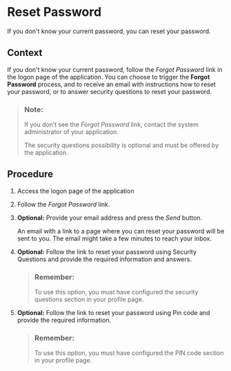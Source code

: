 <!-- loioc821f3fdc558465db6950399672090e7 -->

# Reset Password

If you don't know your current password, you can reset your password.



## Context

If you don't know your current password, follow the *Forgot Password* link in the logon page of the application. You can choose to trigger the **Forgot Password** process, and to receive an email with instructions how to reset your password, or to answer security questions to reset your password.

> ### Note:  
> If you don’t see the *Forgot Password* link, contact the system administrator of your application.
> 
> The security questions possibility is optional and must be offered by the application.



## Procedure

1.  Access the logon page of the application

2.  Follow the *Forgot Password* link.

3.  **Optional:** Provide your email address and press the *Send* button.

    An email with a link to a page where you can reset your password will be sent to you. The email might take a few minutes to reach your inbox.

4.  **Optional:** Follow the link to reset your password using Security Questions and provide the required information and answers.

    > ### Remember:  
    > To use this option, you must have configured the security questions section in your profile page.

5.  **Optional:** Follow the link to reset your password using Pin code and provide the required information.

    > ### Remember:  
    > To use this option, you must have configured the PIN code section in your profile page.


